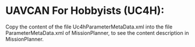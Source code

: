# UAVCAN For Hobbyists (UC4H):

Copy the content of the file Uc4hParameterMetaData.xml into the file ParameterMetaData.xml of MissionPlanner, to see the content description in MissionPlanner.